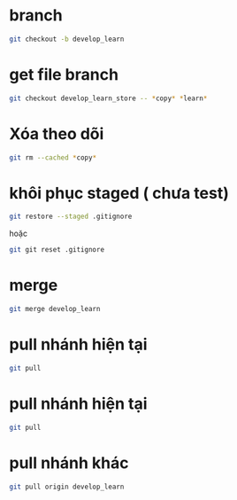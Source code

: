 # branch
```bash
git checkout -b develop_learn
```
# get file branch
```bash
git checkout develop_learn_store -- *copy* *learn*
```
# Xóa theo dõi
```bash
git rm --cached *copy*
```
# khôi phục staged ( chưa test)
```bash
git restore --staged .gitignore
```
hoặc
```bash
git git reset .gitignore
```
# merge
```bash
git merge develop_learn
```
# pull nhánh hiện tại
```bash
git pull
```
# pull nhánh hiện tại
```bash
git pull
```
# pull nhánh khác
```bash
git pull origin develop_learn
```